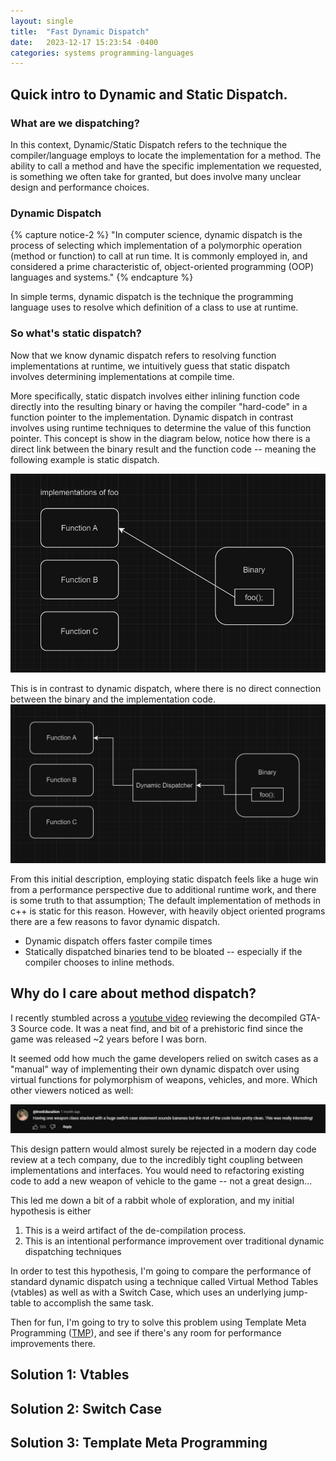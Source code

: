 ```yaml
---
layout: single
title:  "Fast Dynamic Dispatch"
date:   2023-12-17 15:23:54 -0400
categories: systems programming-languages
---
```



## Quick intro to Dynamic and Static Dispatch.


### What are we dispatching?

In this context, Dynamic/Static Dispatch refers to the technique the compiler/language employs to locate the implementation for a method. The ability to call a method and have the specific implementation we requested, is something we often take for granted, but does involve many unclear design and performance choices.


### Dynamic Dispatch

{% capture notice-2 %}
"In computer science, dynamic dispatch is the process of selecting which implementation of a polymorphic operation (method or function) to call at run time. It is commonly employed in, and considered a prime characteristic of, object-oriented programming (OOP) languages and systems."
{% endcapture %}

In simple terms, dynamic dispatch is the technique the programming language uses to resolve which definition of a class to use at runtime.

### So what's static dispatch?

Now that we know dynamic dispatch refers to resolving function implementations at runtime, we intuitively guess that static dispatch involves determining implementations at compile time.

More specifically, static dispatch involves either inlining function code directly into the resulting binary or having the compiler "hard-code" in a function pointer to the implementation. Dynamic dispatch in contrast involves using runtime techniques to determine the value of this function pointer. This concept is show in the diagram below, notice how there is a direct link between the binary result and the function code -- meaning the following example is static dispatch.

![static_dispatch](/assets/images/static_dispatch.png)


This is in contrast to dynamic dispatch, where there is no direct connection between the binary and the implementation code.
![dynamic_dispatch](/assets/images/dynamic_dispatch.png)

From this initial description, employing static dispatch feels like a huge win from a performance perspective due to additional runtime work, and there is some truth to that assumption; The default implementation of methods in c++ is static for this reason. However, with heavily object oriented programs there are a few reasons to favor dynamic dispatch.

* Dynamic dispatch offers faster compile times
* Statically dispatched binaries tend to be bloated -- especially if the compiler chooses to inline methods.


## Why do I care about method dispatch?

I recently stumbled across a [youtube video](https://www.youtube.com/watch?v=N3KhMOk_6HE) reviewing the decompiled GTA-3 Source code. It was a neat find, and bit of a prehistoric find since the game was released ~2 years before I was born.

It seemed odd how much the game developers relied on switch cases as a "manual" way of implementing their own dynamic dispatch over using virtual functions for polymorphism of weapons, vehicles, and more. Which other viewers noticed as well:


![Alt text](image.png)


This design pattern would almost surely be rejected in a modern day code review at a tech company, due to the incredibly tight coupling between implementations and interfaces. You would need to refactoring existing code to add a new weapon of vehicle to the game -- not a great design...

This led me down a bit of a rabbit whole of exploration, and my initial hypothesis is either
1. This is a weird artifact of the de-compilation process.
2. This is an intentional performance improvement over traditional dynamic dispatching techniques 

In order to test this hypothesis, I'm going to compare the performance of standard dynamic dispatch using a technique called Virtual Method Tables (vtables) as well as with a Switch Case, which uses an underlying jump-table to accomplish the same task.

Then for fun, I'm going to try to solve this problem using Template Meta Programming ([TMP](https://en.wikipedia.org/wiki/Template_metaprogramming)), and see if there's any room for performance improvements there.

## Solution 1: Vtables

## Solution 2: Switch Case

## Solution 3: Template Meta Programming
